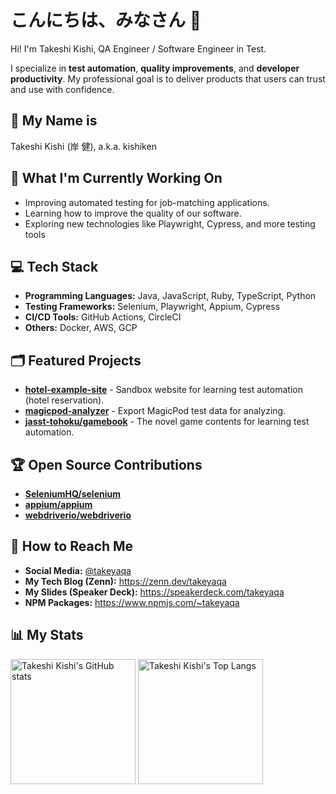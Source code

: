 # こんにちは、みなさん :pray:

Hi! I'm Takeshi Kishi, QA Engineer / Software Engineer in Test.

I specialize in **test automation**, **quality improvements**, and **developer productivity**. My professional goal is to deliver products that users can trust and use with confidence.

## :identification_card: My Name is

Takeshi Kishi (岸 健), a.k.a. kishiken

## :telescope: What I'm Currently Working On

- Improving automated testing for job-matching applications.
- Learning how to improve the quality of our software.
- Exploring new technologies like Playwright, Cypress, and more testing tools

## :computer: Tech Stack

- **Programming Languages:** Java, JavaScript, Ruby, TypeScript, Python
- **Testing Frameworks:** Selenium, Playwright, Appium, Cypress
- **CI/CD Tools:** GitHub Actions, CircleCI
- **Others:** Docker, AWS, GCP

## :card_index_dividers: Featured Projects

- **[hotel-example-site](https://github.com/takeyaqa/hotel-example-site)** - Sandbox website for learning test automation (hotel reservation).
- **[magicpod-analyzer](https://github.com/takeyaqa/magicpod-analyzer)** - Export MagicPod test data for analyzing.
- **[jasst-tohoku/gamebook](https://github.com/jasst-tohoku/gamebook)** - The novel game contents for learning test automation.

## :trophy: Open Source Contributions

- **[SeleniumHQ/selenium](https://github.com/SeleniumHQ/selenium)**
- **[appium/appium](https://github.com/appium/appium)**
- **[webdriverio/webdriverio](https://github.com/webdriverio/webdriverio)**

## :link: How to Reach Me

- **Social Media:** [@takeyaqa](https://mixi.social/@takeyaqa)
- **My Tech Blog (Zenn):** <https://zenn.dev/takeyaqa>
- **My Slides (Speaker Deck):** <https://speakerdeck.com/takeyaqa>
- **NPM Packages:** <https://www.npmjs.com/~takeyaqa>

## :bar_chart: My Stats

<picture>
  <source srcset="https://github-readme-stats.vercel.app/api?username=takeyaqa&card_width=442&theme=dark"
          media="(prefers-color-scheme: dark)">
  <source srcset="https://github-readme-stats.vercel.app/api?username=takeyaqa&card_width=442"
          media="(prefers-color-scheme: light), (prefers-color-scheme: no-preference)">
  <img src="https://github-readme-stats.vercel.app/api?username=takeyaqa&card_width=442" height="200" alt="Takeshi Kishi's GitHub stats">
</picture>
<picture>
  <source srcset="https://github-readme-stats.vercel.app/api/top-langs?username=takeyaqa&layout=compact&card_width=320&theme=dark"
          media="(prefers-color-scheme: dark)">
  <source srcset="https://github-readme-stats.vercel.app/api/top-langs?username=takeyaqa&layout=compact&card_width=320"
          media="(prefers-color-scheme: light), (prefers-color-scheme: no-preference)">
  <img src="https://github-readme-stats.vercel.app/api/top-langs?username=takeyaqa&layout=compact&card_width=320" height="200" alt="Takeshi Kishi's Top Langs">
</picture>
